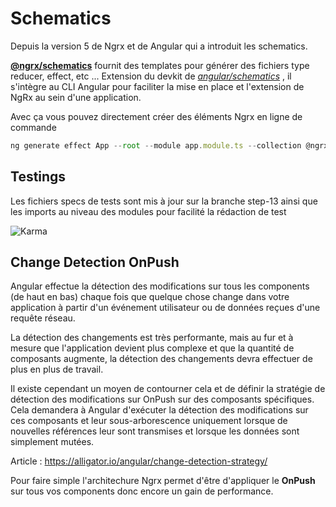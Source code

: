 # Schematics

Depuis la version 5 de Ngrx et de Angular qui a introduit les schematics.

**[@ngrx/schematics](https://github.com/ngrx/platform/blob/master/docs/schematics/README.md)**  fournit des templates pour générer des fichiers type reducer, effect, etc ...
Extension du devkit de [*angular/schematics*](https://blog.angular.io/schematics-an-introduction-dc1dfbc2a2b2) , il s'intègre au CLI Angular pour faciliter la mise en place et l'extension de NgRx au sein d'une application.

Avec ça vous pouvez directement créer des éléments Ngrx en ligne de commande

```javascript
ng generate effect App --root --module app.module.ts --collection @ngrx/schematics

```

## Testings

Les fichiers specs de tests sont mis à jour sur la branche step-13 ainsi que les imports au niveau des modules pour facilité la rédaction de test

![Karma](https://github.com/fausfore/ngrx-guide/blob/master/assets/images/karma.png)

## Change Detection OnPush


Angular effectue la détection des modifications sur tous les components (de haut en bas) chaque fois que quelque chose change dans votre application à partir d'un événement utilisateur ou de données reçues d'une requête réseau.

La détection des changements est très performante, mais au fur et à mesure que l'application devient plus complexe et que la quantité de composants augmente, la détection des changements devra effectuer de plus en plus de travail. 

Il existe cependant un moyen de contourner cela et de définir la stratégie de détection des modifications sur OnPush sur des composants spécifiques. Cela demandera à Angular d'exécuter la détection des modifications sur ces composants et leur sous-arborescence uniquement lorsque de nouvelles références leur sont transmises et lorsque les données sont simplement mutées.

Article : https://alligator.io/angular/change-detection-strategy/


Pour faire simple l'architechure Ngrx permet d'être d'appliquer le **OnPush** sur tous vos components donc encore un gain de performance.
<!--stackedit_data:
eyJoaXN0b3J5IjpbMTgzNzAyNjkwM119
-->